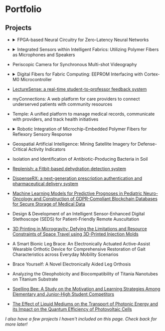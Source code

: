 # Portfolio

## <span title="(organized in reverse chronological order)">Projects</span>

- <details>
  <summary>FPGA-based Neural Circuitry for Zero-Latency Neural Networks</summary>
  Designed FPGA-based neuronal circuitry for distributed, network-based implementations of artificial intelligence. Novel architecture creates and utilizes binary representations of neural networks to rapidly accelerate computation. Currently extending platform to develop zero-latency spatially-distributed neural networks to form robust edge-computing infrastructures.</details>
<!-- -->

- <details>
  <summary>Integrated Sensors within Intelligent Fabrics: Utilizing Polymer Fibers as Microphones and Speakers</summary>
  Designing and developing embedded controls for compliant polymer-encapsulated piezoelectric filament, enabling digital fibers to function as microphones and speakers. Utilizing C/C++ and JavaScript. Proof-of-concept for human-computer interaction using digital fibers currently being developed in the form of an interactive dress for operatic performances that plays musical compositions stored within smart fibers embedded in the fabric. </details>
<!-- -->

- Periscopic Camera for Synchronous Multi-shot Videography

- <details>
  <summary>Digital Fibers for Fabric Computing: EEPROM Interfacing with Cortex-M0 Microcontroller</summary>
  Programming embedded systems communications for MAX32660 microcontroller, enabling in-fiber I2C communication and data storage. Utilizing C/C++ and JavaScript. Proof-of-concept for human-computer interaction was developed in the form of an autonomous fabric assistant that monitors physiological conditions from sensors embedded within fabrics. Manuscript under review. </details>
<!-- -->

-	[LectureSense: a real-time student-to-professor feedback system](https://devpost.com/software/lecturesense-uimo5f)

- myConnections: A web platform for care providers to connect underserved patients with community resources

- Temple: A unified platform to manage medical records, communicate with providers, and track health initiatives

- <details>
  <summary>Robotic Integration of Microchip-Embedded Polymer Fibers for Reflexory Sensory Response</summary>
  Created scalable reflexory "neural" fiber architecture that allows sensory input to be pre-processed, accelerating reaction time and enhancing sensory capabilities of digital interfaces. Developed robotic platform to test microcontroller-fiber integration schemes, and successfully demonstrated proof-of-concept of a thermal glove that improved robot reaction time for high-temperature avoidance reflex. </details>
<!-- -->

-	Geospatial Artificial Intelligence: Mining Satellite Imagery for Defense-Critical Activity Indicators

-	Isolation and Identification of Antibiotic-Producing Bacteria in Soil

-	[Replenish: a Fitbit-based dehydration detection system](https://devpost.com/software/replenish-fsulmi)

-	[DispenseRX: a next-generation prescription authentication and pharmaceutical delivery system](https://devpost.com/software/dispenser)

-	[Machine Learning Models for Predictive Prognoses in Pediatric Neuro-Oncology and Construction of GDPR-Compliant Blockchain Databases for Secure Storage of Medical Data](https://youtu.be/AOAD2V2tQjc?t=8690)

-	Design & Development of an Intelligent Sensor-Enhanced Digital Stethoscope (SEDS) for Patient-Friendly Remote Auscultation

-	[3D Printing in Microgravity: Defying the Limitations and Resource Constraints of Space Travel using 3D-Printed Injection Molds](http://3dmolds.webflow.io/)

-	A Smart Bionic Leg Brace: An Electronically Actuated Active-Assist Wearable Orthotic Device for Comprehensive Restoration of Gait Characteristics across Everyday Mobility Scenarios

-	Brace Yourself: A Novel Electronically Aided Leg Orthosis

-	Analyzing the Oleophobicity and Biocompatibility of Titania Nanotubes on Titanium Substrate

- [Spelling Bee: A Study on the Motivation and Learning Strategies Among Elementary and Junior-High Student Competitors](https://www.emerginginvestigators.org/articles/spelling-bee-a-study-on-the-motivation-and-learning-strategies-among-elementary-and-junior-high-student-competitors)

-	[The Effect of Liquid Mediums on the Transport of Photonic Energy and its Impact on the Quantum Efficiency of Photovoltaic Cells](https://www.emerginginvestigators.org/articles/the-effect-of-various-liquid-mediums-on-the-transport-of-photonic-energy-and-its-impact-on-the-quantum-efficiency-of-photovoltaic-cells)

_I also have a few projects I haven't included on this page. Check back for more later!_
